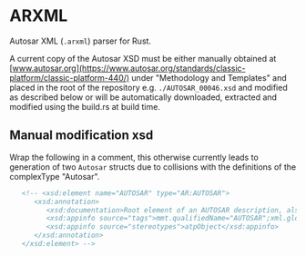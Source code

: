 # ARXML

Autosar XML (`.arxml`) parser for Rust.

A current copy of the Autosar XSD must be either manually obtained at [www.autosar.org](https://www.autosar.org/standards/classic-platform/classic-platform-440/) under "Methodology and Templates" and placed in the root of the repository e.g. `./AUTOSAR_00046.xsd` and modified as described below or will be automatically downloaded, extracted and modified using the build.rs at build time.


## Manual modification xsd

Wrap the following in a comment, this otherwise currently leads to generation of two `Autosar` structs due to collisions with the definitions of the complexType "Autosar".

```xml
   <!-- <xsd:element name="AUTOSAR" type="AR:AUTOSAR">
      <xsd:annotation>
         <xsd:documentation>Root element of an AUTOSAR description, also the root element in corresponding XML documents.</xsd:documentation>
         <xsd:appinfo source="tags">mmt.qualifiedName="AUTOSAR";xml.globalElement="true"</xsd:appinfo>
         <xsd:appinfo source="stereotypes">atpObject</xsd:appinfo>
      </xsd:annotation>
   </xsd:element> -->
```